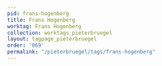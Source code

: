 ```yaml
---
pid: frans-hogenberg
title: Frans Hogenberg
worktag: Frans Hogenberg
collection: worktags_pieterbruegel
layout: tagpage_pieterbruegel
order: '069'
permalink: "/pieterbruegel/tags/frans-hogenberg"
---
```

